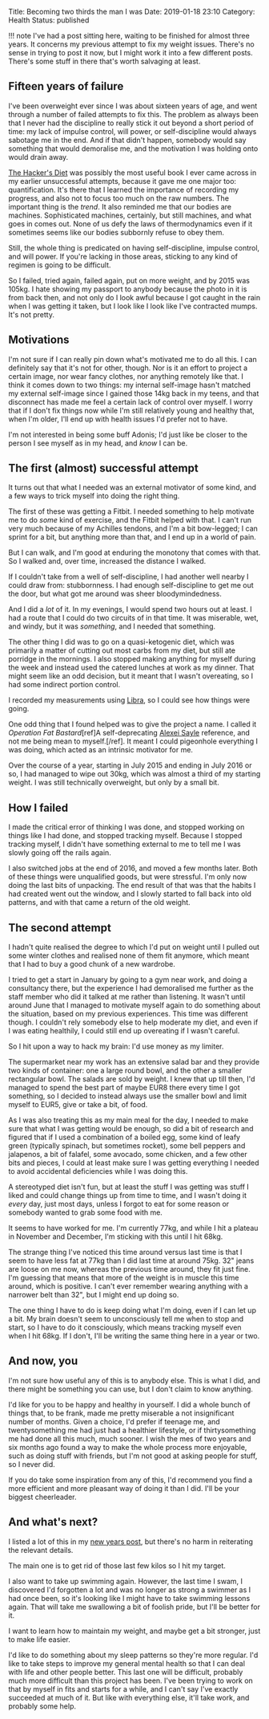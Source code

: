 Title: Becoming two thirds the man I was
Date: 2019-01-18 23:10
Category: Health
Status: published

!!! note
    I've had a post sitting here, waiting to be finished for almost three years. It concerns my previous attempt to fix my weight issues. There's no sense in trying to post it now, but I might work it into a few different posts. There's some stuff in there that's worth salvaging at least.

## Fifteen years of failure

I've been overweight ever since I was about sixteen years of age, and went through a number of failed attempts to fix this. The problem as always been that I never had the discipline to really stick it out beyond a short period of time: my lack of impulse control, will power, or self-discipline would always sabotage me in the end. And if that didn't happen, somebody would say something that would demoralise me, and the motivation I was holding onto would drain away.

[The Hacker's Diet](https://www.fourmilab.ch/hackdiet/) was possibly the most useful book I ever came across in my earlier unsuccessful attempts, because it gave me one major too: quantification. It's there that I learned the importance of recording my progress, and also not to focus too much on the raw numbers. The important thing is the _trend_. It also reminded me that our bodies are machines. Sophisticated machines, certainly, but still machines, and what goes in comes out. None of us defy the laws of thermodynamics even if it sometimes seems like our bodies subbornly refuse to obey them.

Still, the whole thing is predicated on having self-discipline, impulse control, and will power. If you're lacking in those areas, sticking to any kind of regimen is going to be difficult. 

So I failed, tried again, failed again, put on more weight, and by 2015 was 105kg. I hate showing my passport to anybody because the photo in it is from back then, and not only do I look awful because I got caught in the rain when I was getting it taken, but I look like I look like I've contracted mumps. It's not pretty.

## Motivations

I'm not sure if I can really pin down what's motivated me to do all this. I can definitely say that it's not for other, though. Nor is it an effort to project a certain image, nor wear fancy clothes, nor anything remotely like that. I think it comes down to two things: my internal self-image hasn't matched my external self-image since I gained those 14kg back in my teens, and that disconnect has made me feel a certain lack of control over myself. I worry that if I don't fix things now while I'm still relatively young and healthy that, when I'm older, I'll end up with health issues I'd prefer not to have.

I'm not interested in being some buff Adonis; I'd just like be closer to the person I see myself as in my head, and _know_ I can be.

## The first (almost) successful attempt

It turns out that what I needed was an external motivator of some kind, and a few ways to trick myself into doing the right thing.

The first of these was getting a Fitbit. I needed something to help motivate me to do _some_ kind of exercise, and the Fitbit helped with that. I can't run very much because of my Achilles tendons, and I'm a bit bow-legged; I can sprint for a bit, but anything more than that, and I end up in a world of pain.

But I can walk, and I'm good at enduring the monotony that comes with that. So I walked and, over time, increased the distance I walked.

If I couldn't take from a well of self-discipline, I had another well nearby I could draw from: stubbornness. I had enough self-discipline to get me out the door, but what got me around was sheer bloodymindedness.

And I did a _lot_ of it. In my evenings, I would spend two hours out at least. I had a route that I could do two circuits of in that time. It was miserable, wet, and windy, but it was _something_, and I needed that something.

The other thing I did was to go on a quasi-ketogenic diet, which was primarily a matter of cutting out most carbs from my diet, but still ate porridge in the mornings. I also stopped making anything for myself during the week and instead used the catered lunches at work as my dinner. That might seem like an odd decision, but it meant that I wasn't overeating, so I had some indirect portion control.

I recorded my measurements using [Libra](https://play.google.com/store/apps/details?id=net.cachapa.libra), so I could see how things were going.

One odd thing that I found helped was to give the project a name. I called it _Operation Fat Bastard_[ref]A self-deprecating [Alexei Sayle](https://en.m.wikipedia.org/wiki/Alexei_Sayle) reference, and not me being mean to myself.[/ref]. It meant I could pigeonhole everything I was doing, which acted as an intrinsic motivator for me.

Over the course of a year, starting in July 2015 and ending in July 2016 or so, I had managed to wipe out 30kg, which was almost a third of my starting weight. I was still technically overweight, but only by a small bit.

## How I failed

I made the critical error of thinking I was done, and stopped working on things like I had done, and stopped tracking myself. Because I stopped tracking myself, I didn't have something external to me to tell me I was slowly going off the rails again.

I also switched jobs at the end of 2016, and moved a few months later. Both of these things were unqualified goods, but were stressful. I'm only now doing the last bits of unpacking. The end result of that was that the habits I had created went out the window, and I slowly started to fall back into old patterns, and with that came a return of the old weight.

## The second attempt

I hadn't quite realised the degree to which I'd put on weight until I pulled out some winter clothes and realised none of them fit anymore, which meant that I had to buy a good chunk of a new wardrobe.

I tried to get a start in January by going to a gym near work, and doing a consultancy there, but the experience I had demoralised me further as the staff member who did it talked at me rather than listening. It wasn't until around June that I managed to motivate myself again to do something about the situation, based on my previous experiences. This time was different though. I couldn't rely somebody else to help moderate my diet, and even if I was eating healthily, I could still end up overeating if I wasn't careful.

So I hit upon a way to hack my brain: I'd use money as my limiter.

The supermarket near my work has an extensive salad bar and they provide two kinds of container: one a large round bowl, and the other a smaller rectangular bowl. The salads are sold by weight. I knew that up till then, I'd managed to spend the best part of maybe EUR8 there every time I got something, so I decided to instead always use the smaller bowl and limit myself to EUR5, give or take a bit, of food.

As I was also treating this as my main meal for the day, I needed to make sure that what I was getting would be enough, so did a bit of research and figured that if I used a combination of a boiled egg, some kind of leafy green (typically spinach, but sometimes rocket), some bell peppers and jalapenos, a bit of falafel, some avocado, some chicken, and a few other bits and pieces, I could at least make sure I was getting everything I needed to avoid accidental deficiencies while I was doing this.

A stereotyped diet isn't fun, but at least the stuff I was getting was stuff I liked and could change things up from time to time, and I wasn't doing it _every_ day, just most days, unless I forgot to eat for some reason or somebody wanted to grab some food with me.

It seems to have worked for me. I'm currently 77kg, and while I hit a plateau in November and December, I'm sticking with this until I hit 68kg.

The strange thing I've noticed this time around versus last time is that I seem to have less fat at 77kg than I did last time at around 75kg. 32" jeans are loose on me now, whereas the previous time around, they fit just fine. I'm guessing that means that more of the weight is in muscle this time around, which is positive. I can't ever remember wearing anything with a narrower belt than 32", but I might end up doing so.

The one thing I have to do is keep doing what I'm doing, even if I can let up a bit. My brain doesn't seem to unconsciously tell me when to stop and start, so I have to do it consciously, which means tracking myself even when I hit 68kg. If I don't, I'll be writing the same thing here in a year or two.

## And now, you

I'm not sure how useful any of this is to anybody else. This is what I did, and there might be something you can use, but I don't claim to know anything.

I'd like for you to be happy and healthy in yourself. I did a whole bunch of things that, to be frank, made me pretty miserable a not insignificant number of months. Given a choice, I'd prefer if teenage me, and twentysomething me had just had a healthier lifestyle, or if thirtysomething me had done all this much, much sooner. I wish the mes of two years and six months ago found a way to make the whole process more enjoyable, such as doing stuff with friends, but I'm not good at asking people for stuff, so I never did.

If you do take some inspiration from any of this, I'd recommend you find a more efficient and more pleasant way of doing it than I did. I'll be your biggest cheerleader.

## And what's next?

I listed a lot of this in my [new years post]({filename}/ending-2018.md), but there's no harm in reiterating the relevant details.

The main one is to get rid of those last few kilos so I hit my target.

I also want to take up swimming again. However, the last time I swam, I discovered I'd forgotten a lot and was no longer as strong a swimmer as I had once been, so it's looking like I might have to take swimming lessons again. That will take me swallowing a bit of foolish pride, but I'll be better for it.

I want to learn how to maintain my weight, and maybe get a bit stronger, just to make life easier.

I'd like to do something about my sleep patterns so they're more regular. I'd like to take steps to improve my general mental health so that I can deal with life and other people better. This last one will be difficult, probably much more difficult than this project has been. I've been trying to work on that by myself in fits and starts for a while, and I can't say I've exactly succeeded at much of it. But like with everything else, it'll take work, and probably some help.
